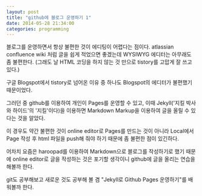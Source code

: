```yaml
---
layout: post
title: "github에 블로그 운영하기 1"
date: 2014-05-28 21:34:00
categories: programming
---
```


블로그를 운영하면서 항상 불편한 것이 에디팅이 어렵다는 점이다. atlassian confluence wiki 처럼 글을 쉽게 적었으면 좋겠는데 WYSIWYG 에디터는 아무래도 좀 불편한다. (그래도 날 HTML 코딩을 하지 않는 것 만으로 tistory를 고맙게 잘 쓰고 있다.)

구글 Blogspot에서 tistory로 넘어온 이유 중 하나도 Blogspot의 에디터가 불편했기 때문이었다.

그러던 중 github를 이용하여 개인이 Pages를 운영할 수 있고, 이때 Jekyll('지킬 박사와 하이드'의 '지킬'이다)을 이용하면 Markdown Markup을 이용하여 글을 올릴 수 있다는 것을 알았다.

이 경우도 약간 불편한 것이 online editor로 Pages를 만드는 것이 아니라 Local에서 Page 작성 후 html 파일을 push해 줘야 하기 때문에 좀 불편한 점이 있긴하다.

어차치 요즘은 haroopad를 이용하여 Markdown으로 블로그를 작성하기로 했기 때문에 online editor로 글을 작성하는 것은 포기할 생각이니 github에 글을 올리는 연습을 해볼까 한다.

git도 공부해보고 새로운 것도 공부해 볼 겸 "Jekyll로 Github Pages 운영하기"를 배워볼까 한다.
